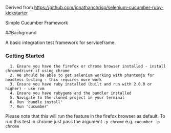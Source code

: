 Derived from https://github.com/jonathanchrisp/selenium-cucumber-ruby-kickstarter

Simple Cucumber Framework

##Background

A basic integration test framework for serviceframe.

### Getting Started
      1. Ensure you have the firefox or chrome browser installed - install chromedriver if using chrome
      2. We should be able to get selenium working with phantomjs for headless testing - this requires more work
      3. Ensure you have ruby installed (built and run with 2.0.0 or higher) - use rvm
      4. Ensure you have rubygems and the bundler installed
      5. Navigate to the cloned project in your terminal
      6. Run 'bundle install'
      7. Run 'cucumber'

Please note that this will run the feature in the firefox browser as default. To run this test in chrome just pass the argument
`-p chrome`  e.g. `cucumber -p chrome`
